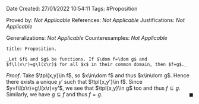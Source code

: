 <div class="topSpace"></div>

Date Created: 27/01/2022 10:54:11
Tags: #Proposition

Proved by: _Not Applicable_
References: _Not Applicable_
Justifications: _Not Applicable_

Generalizations: _Not Applicable_
Counterexamples: _Not Applicable_

``` ad-Proposition
title: Proposition.

_Let $f$ and $g$ be functions. If $\dom f=\dom g$ and $f\l(x\r)=g\l(x\r)$ for all $x$ in their common domain, then $f=g$._

```

_Proof_. Take $\tpl{x,y}\in f$, so $x\in\dom f$ and thus $x\in\dom g$. Hence there exists a unique $y'$ such that $\tpl{x,y'}\in f$. Since $y=f\l(x\r)=g\l(x\r)=y'$, we see that $\tpl{x,y}\in g$ too and thus $f\subseteq g$. Similarly, we have $g\subseteq f$ and thus $f=g$.<span style="float:right;">$\blacksquare$</span>
